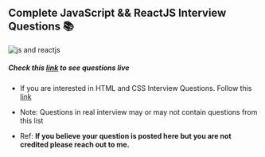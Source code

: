 ## Complete JavaScript && ReactJS Interview Questions 📚

![js and reactjs](https://www.shift8web.ca/wp-content/uploads/2019/03/shift8-javascript-port-scanner-2.jpg)

##### Check this [link](https://urakymzhan.github.io/js-reactjs-prep-questions/) to see questions live

- If you are interested in HTML and CSS Interview Questions.
  Follow this [link](https://urakymzhan.github.io/html-css-prep-questions/)

- Note: Questions in real interview may or may not contain questions from this list

- Ref: **If you believe your question is posted here but you are not credited please reach out to me.**

